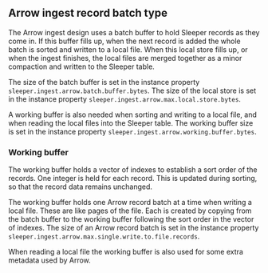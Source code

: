 ## Arrow ingest record batch type

The Arrow ingest design uses a batch buffer to hold Sleeper records as they come in. If this buffer fills up, when the
next record is added the whole batch is sorted and written to a local file. When this local store fills up, or when the
ingest finishes, the local files are merged together as a minor compaction and written to the Sleeper table.

The size of the batch buffer is set in the instance property `sleeper.ingest.arrow.batch.buffer.bytes`. The size of the
local store is set in the instance property `sleeper.ingest.arrow.max.local.store.bytes`.

A working buffer is also needed when sorting and writing to a local file, and when reading the local files into the
Sleeper table. The working buffer size is set in the instance property `sleeper.ingest.arrow.working.buffer.bytes`.

### Working buffer

The working buffer holds a vector of indexes to establish a sort order of the records. One integer is held for each
record. This is updated during sorting, so that the record data remains unchanged.

The working buffer holds one Arrow record batch at a time when writing a local file. These are like pages of the file.
Each is created by copying from the batch buffer to the working buffer following the sort order in the vector of
indexes. The size of an Arrow record batch is set in the instance
property `sleeper.ingest.arrow.max.single.write.to.file.records`.

When reading a local file the working buffer is also used for some extra metadata used by Arrow.
